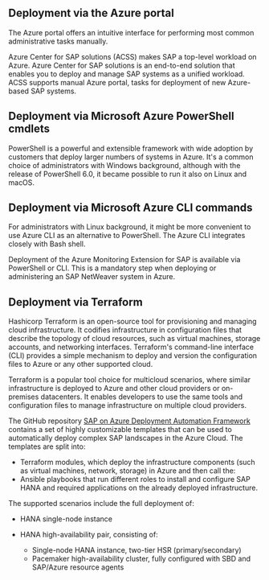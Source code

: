 ## Deployment via the Azure portal

The Azure portal offers an intuitive interface for performing most common administrative tasks manually.

Azure Center for SAP solutions (ACSS) makes SAP a top-level workload on Azure. Azure Center for SAP solutions is an end-to-end solution that enables you to deploy and manage SAP systems as a unified workload. ACSS supports manual Azure portal, tasks for deployment of new Azure-based SAP systems.

## Deployment via Microsoft Azure PowerShell cmdlets

PowerShell is a powerful and extensible framework with wide adoption by customers that deploy larger numbers of systems in Azure. It's a common choice of administrators with Windows background, although with the release of PowerShell 6.0, it became possible to run it also on Linux and macOS.

## Deployment via Microsoft Azure CLI commands

For administrators with Linux background, it might be more convenient to use Azure CLI as an alternative to PowerShell. The Azure CLI integrates closely with Bash shell.

Deployment of the Azure Monitoring Extension for SAP is available via PowerShell or CLI. This is a mandatory step when deploying or administering an SAP NetWeaver system in Azure.

## Deployment via Terraform

Hashicorp Terraform is an open-source tool for provisioning and managing cloud infrastructure. It codifies infrastructure in configuration files that describe the topology of cloud resources, such as virtual machines, storage accounts, and networking interfaces. Terraform's command-line interface (CLI) provides a simple mechanism to deploy and version the configuration files to Azure or any other supported cloud.

Terraform is a popular tool choice for multicloud scenarios, where similar infrastructure is deployed to Azure and other cloud providers or on-premises datacenters. It enables developers to use the same tools and configuration files to manage infrastructure on multiple cloud providers.

The GitHub repository [SAP on Azure Deployment Automation Framework](https://github.com/Azure/sap-automation) contains a set of highly customizable templates that can be used to automatically deploy complex SAP landscapes in the Azure Cloud. The templates are split into:

- Terraform modules, which deploy the infrastructure components (such as virtual machines, network, storage) in Azure and then call the:
- Ansible playbooks that run different roles to install and configure SAP HANA and required applications on the already deployed infrastructure.

The supported scenarios include the full deployment of:

- HANA single-node instance
- HANA high-availability pair, consisting of:

  - Single-node HANA instance, two-tier HSR (primary/secondary)
  - Pacemaker high-availability cluster, fully configured with SBD and SAP/Azure resource agents

